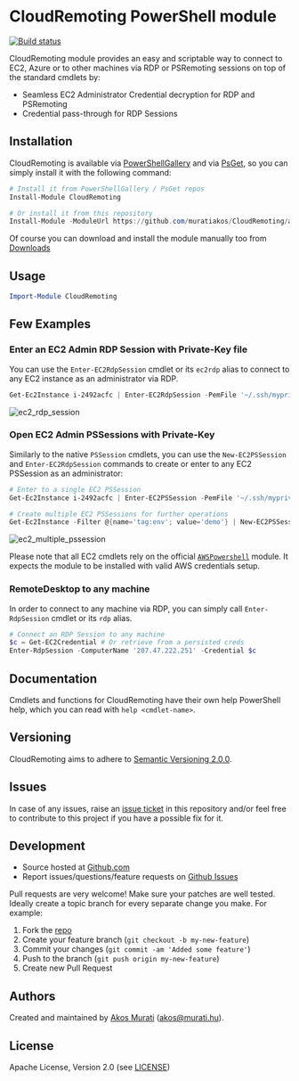 CloudRemoting PowerShell module
===============================

[![Build status](https://ci.appveyor.com/api/projects/status/kdc6a75b8wludjq6?svg=true)](https://ci.appveyor.com/project/muratiakos/cloudremoting)

CloudRemoting module provides an easy and scriptable way to connect to EC2, Azure
or to other machines via RDP or PSRemoting sessions on top of the standard
cmdlets by:
 - Seamless EC2 Administrator Credential decryption for RDP and PSRemoting
 - Credential pass-through for RDP Sessions

## Installation
CloudRemoting is available via [PowerShellGallery][PowerShellGallery] and via
[PsGet][psget], so you can simply install it with the following command:
```powershell
# Install it from PowerShellGallery / PsGet repos
Install-Module CloudRemoting

# Or install it from this repository
Install-Module -ModuleUrl https://github.com/muratiakos/CloudRemoting/archive/master.zip
```
Of course you can download and install the module manually too from
[Downloads][download]

## Usage
```powershell
Import-Module CloudRemoting
```

## Few Examples
### Enter an EC2 Admin RDP Session with Private-Key file
You can use the `Enter-EC2RdpSession` cmdlet or its `ec2rdp` alias to connect to any EC2 instance as an administrator via RDP.
```powershell
Get-Ec2Instance i-2492acfc | Enter-EC2RdpSession -PemFile '~/.ssh/myprivatekey.pem'
```
![ec2_rdp_session](https://cloud.githubusercontent.com/assets/2268036/14919383/ae1d3438-0e7c-11e6-9026-d995fb2deb50.gif)


### Open EC2 Admin PSSessions with Private-Key
Similarly to the native `PSSession` cmdlets, you can use the `New-EC2PSSession` and `Enter-EC2RdpSession` commands to create or enter to any EC2 PSSession as an administrator:
```powershell
# Enter to a single EC2 PSSession
Get-Ec2Instance i-2492acfc | Enter-EC2PSSession -PemFile '~/.ssh/myprivatekey.pem'

# Create multiple EC2 PSSessions for further operations
Get-Ec2Instance -Filter @{name='tag:env'; value='demo'} | New-EC2PSSession -PemFile '~/.ssh/myprivatekey.pem'
```
![ec2_multiple_pssession](https://cloud.githubusercontent.com/assets/2268036/14919352/8a8cb82c-0e7c-11e6-9260-23a0fa4dd912.gif)

Please note that all EC2 cmdlets rely on the official [`AWSPowershell`][AWSPowershell] module.
It expects the module to be installed with valid AWS credentials setup.


### RemoteDesktop to any machine
In order to connect to any machine via RDP, you can simply call `Enter-RdpSession` cmdlet or its `rdp` alias.
```powershell
# Connect an RDP Session to any machine
$c = Get-EC2Credential # Or retrieve from a persisted creds
Enter-RdpSession -ComputerName '207.47.222.251' -Credential $c
```

## Documentation
Cmdlets and functions for CloudRemoting have their own help PowerShell help, which
you can read with `help <cmdlet-name>`.

## Versioning
CloudRemoting aims to adhere to [Semantic Versioning 2.0.0][semver].

## Issues
In case of any issues, raise an [issue ticket][issues] in this repository and/or
feel free to contribute to this project if you have a possible fix for it.

## Development
* Source hosted at [Github.com][repo]
* Report issues/questions/feature requests on [Github Issues][issues]

Pull requests are very welcome! Make sure your patches are well tested.
Ideally create a topic branch for every separate change you make. For
example:

1. Fork the [repo][repo]
2. Create your feature branch (`git checkout -b my-new-feature`)
3. Commit your changes (`git commit -am 'Added some feature'`)
4. Push to the branch (`git push origin my-new-feature`)
5. Create new Pull Request

## Authors
Created and maintained by [Akos Murati][muratiakos] (<akos@murati.hu>).

## License
Apache License, Version 2.0 (see [LICENSE][LICENSE])

[repo]: https://github.com/muratiakos/CloudRemoting
[issues]: https://github.com/muratiakos/CloudRemoting/issues
[muratiakos]: http://murati.hu
[license]: LICENSE
[semver]: http://semver.org/
[psget]: http://psget.net/
[download]: https://github.com/muratiakos/CloudRemoting/archive/master.zip
[PowerShellGallery]: https://www.powershellgallery.com
[AWSPowershell]: https://aws.amazon.com/powershell
